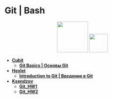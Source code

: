 # Git | Bash

<div id="header" align="center">
  <img src="https://upload.wikimedia.org/wikipedia/commons/thumb/e/e0/Git-logo.svg/640px-Git-logo.svg.png" width="100"/>
  <img src="https://upload.wikimedia.org/wikipedia/commons/thumb/4/4b/Bash_Logo_Colored.svg/1200px-Bash_Logo_Colored.svg.png" width="60"/>
</div>

- [**Cubit**](https://github.com/vypiemzalyubov/git/tree/main/Cubit)
  - [**Git Basics | Основы Git**](https://github.com/vypiemzalyubov/git/tree/main/Cubit/Git%20Basics)
- [**Hexlet**](https://github.com/vypiemzalyubov/git/tree/main/Hexlet)
  - [**Introduction to Git | Введение в Git**](https://github.com/vypiemzalyubov/git/tree/main/Hexlet/Introduction%20to%20Git)
- [**Ksendzov**](https://github.com/vypiemzalyubov/git/tree/main/Ksendzov)
  - [**Git_HW1**](https://github.com/vypiemzalyubov/git/tree/main/Ksendzov/Git_HW1)
  - [**Git_HW2**](https://github.com/vypiemzalyubov/git/tree/main/Ksendzov/Git_HW2)
